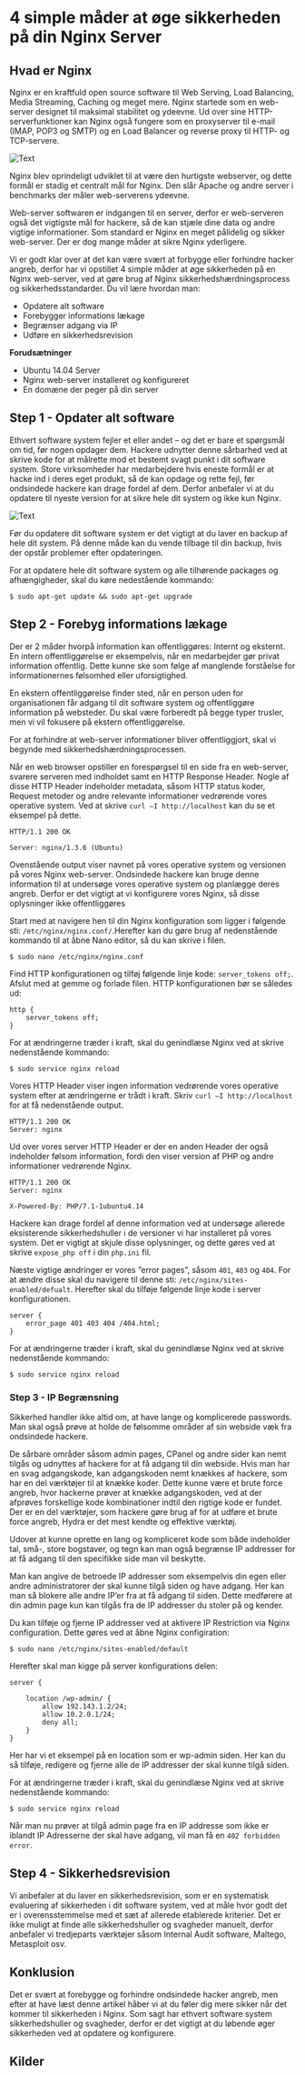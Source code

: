 # 4 simple måder at øge sikkerheden på din Nginx Server

## Hvad er Nginx

Nginx er en kraftfuld open source software til Web Serving, Load Balancing, Media Streaming, Caching og meget mere. Nginx startede som en web-server designet til maksimal stabilitet og ydeevne. Ud over sine HTTP-serverfunktioner kan Nginx også fungere som en proxyserver til e-mail (IMAP, POP3 og SMTP) og en Load Balancer og reverse proxy til HTTP- og TCP-servere. 

![Text](https://github.com/HakimiX/UFO/blob/master/Models/nginx.png)


Nginx blev oprindeligt udviklet til at være den hurtigste webserver, og dette formål er stadig et centralt mål for Nginx. Den slår Apache og andre server i benchmarks der måler web-serverens ydeevne. 


Web-server softwaren er indgangen til en server, derfor er web-serveren også det vigtigste mål for hackere, så de kan stjæle dine data og andre vigtige informationer. Som standard er Nginx en meget pålidelig og sikker web-server. Der er dog mange måder at sikre Nginx yderligere. 


Vi er godt klar over at det kan være svært at forbygge eller forhindre hacker angreb, derfor har vi opstillet 4 simple måder at øge sikkerheden på en Nginx web-server, ved at gøre brug af Nginx sikkerhedshærdningsprocess og sikkerhedsstandarder. Du vil lære hvordan man:
* Opdatere alt software 
* Forebygger informations lækage 
* Begrænser adgang via IP
* Udføre en sikkerhedsrevision

__Forudsætninger__
* Ubuntu 14.04 Server 
* Nginx web-server installeret og konfigureret 
* En domæne der peger på din server 

## Step 1 - Opdater alt software 

Ethvert software system fejler et eller andet – og det er bare et spørgsmål om tid, før nogen opdager dem. Hackere udnytter denne sårbarhed ved at skrive kode for at målrette mod et bestemt svagt punkt i dit software system. Store virksomheder har medarbejdere hvis eneste formål er at hacke ind i deres eget produkt, så de kan opdage og rette fejl, før ondsindede hackere kan drage fordel af dem. Derfor anbefaler vi at du opdatere til nyeste version for at sikre hele dit system og ikke kun Nginx. 


![Text](https://github.com/HakimiX/UFO/blob/master/Models/updates.png)

Før du opdatere dit software system er det vigtigt at du laver en backup af hele dit system. På denne måde kan du vende tilbage til din backup, hvis der opstår problemer efter opdateringen. 

For at opdatere hele dit software system og alle tilhørende packages og afhængigheder, skal du køre nedestående kommando: 

```
$ sudo apt-get update && sudo apt-get upgrade
```

## Step 2 - Forebyg informations lækage 

Der er 2 måder hvorpå information kan offentliggøres: Internt og eksternt. En intern offentliggørelse er eksempelvis, når en medarbejder gør privat information offentlig. Dette kunne ske som følge af manglende forståelse for informationernes følsomhed eller uforsigtighed. 

En ekstern offentliggørelse finder sted, når en person uden for organisationen får adgang til dit software system og offentliggøre information på websteder. Du skal være forberedt på begge typer trusler, men vi vil fokusere på ekstern offentliggørelse. 

For at forhindre at web-server informationer bliver offentliggjort, skal vi begynde med sikkerhedshærdningsprocessen. 

Når en web browser opstiller en forespørgsel til en side fra en web-server, svarere serveren med indholdet samt en HTTP Response Header. Nogle af disse HTTP Header indeholder metadata, såsom HTTP status koder, Request metoder og andre relevante informationer vedrørende vores operative system. Ved at skrive `curl –I http://localhost` kan du se et eksempel på dette. 

```
HTTP/1.1 200 OK

Server: nginx/1.3.6 (Ubuntu)
```

Ovenstående output viser navnet på vores operative system og versionen på vores Nginx web-server. Ondsindede hackere kan bruge denne information til at undersøge vores operative system og planlægge deres angreb. Derfor er det vigtigt at vi konfigurere vores Nginx, så disse oplysninger ikke offentliggøres

Start med at navigere hen til din Nginx konfiguration som ligger i følgende sti: `/etc/nginx/nginx.conf/`.Herefter kan du gøre brug af nedenstående kommando til at åbne Nano editor, så du kan skrive i filen. 

```
$ sudo nano /etc/nginx/nginx.conf
```

Find HTTP konfigurationen og tilføj følgende linje kode: `server_tokens off;`. Afslut med at gemme og forlade filen. HTTP konfigurationen bør se således ud: 

```
http {
    server_tokens off;
}
```

For at ændringerne træder i kraft, skal du genindlæse Nginx ved at skrive nedenstående kommando: 

```
$ sudo service nginx reload 
```

Vores HTTP Header viser ingen information vedrørende vores operative system efter at ændringerne er trådt i kraft. Skriv `curl –I http://localhost` for at få nedenstående output. 

```
HTTP/1.1 200 OK
Server: nginx
```

Ud over vores server HTTP Header er der en anden Header der også indeholder følsom information, fordi den viser version af PHP og andre informationer vedrørende Nginx. 


```
HTTP/1.1 200 OK
Server: nginx

X-Powered-By: PHP/7.1-1ubuntu4.14
```

Hackere kan drage fordel af denne information ved at undersøge allerede eksisterende sikkerhedshuller i de versioner vi har installeret på vores system. Det er vigtigt at skjule disse oplysninger, og dette gøres ved at skrive `expose_php off` i din `php.ini` fil. 

Næste vigtige ændringer er vores ”error pages”, såsom `401`, `403` og `404`. For at ændre disse skal du navigere til denne sti: `/etc/nginx/sites-enabled/defualt`. Herefter skal du tilføje følgende linje kode i server konfigurationen. 

```
server {
    error_page 401 403 404 /404.html;
}
```

For at ændringerne træder i kraft, skal du genindlæse Nginx ved at skrive nedenstående kommando: 

```
$ sudo service nginx reload 
```

### Step 3 - IP Begrænsning 

Sikkerhed handler ikke altid om, at have lange og komplicerede passwords. Man skal også prøve at holde de følsomme områder af sin webside væk fra ondsindede hackere. 

De sårbare områder såsom admin pages, CPanel og andre sider kan nemt tilgås og udnyttes af hackere for at få adgang til din webside. Hvis man har en svag adgangskode, kan adgangskoden nemt knækkes af hackere, som har en del værktøjer til at knække koder. Dette kunne være et brute force angreb, hvor hackerne prøver at knække adgangskoden, ved at der afprøves forskellige kode kombinationer indtil den rigtige kode er fundet. Der er en del værktøjer, som hackere gøre brug af for at udføre et brute force angreb, Hydra er det mest kendte og effektive værktøj. 

Udover at kunne oprette en lang og kompliceret kode som både indeholder tal, små-, store bogstaver, og tegn kan man også begrænse IP addresser for at få adgang til den specifikke side man vil beskytte.

Man kan angive de betroede IP addresser som eksempelvis din egen eller andre administratorer der skal kunne tilgå siden og have adgang. Her kan man så blokere alle andre IP’er fra at få adgang til siden. Dette medførere at din admin page kun kan tilgås fra de IP addresser du stoler på og kender.

Du kan tilføje og fjerne IP addresser ved at aktivere IP Restriction via Nginx configuration. Dette gøres ved at åbne Nginx configiration:

```
$ sudo nano /etc/nginx/sites-enabled/default
```

Herefter skal man kigge på server konfigurations delen:

```
server {

    location /wp-admin/ {
        allow 192.143.1.2/24;
        allow 10.2.0.1/24;
        deny all;
    }
}
```

Her har vi et eksempel på en location som er wp-admin siden. Her kan du så tilføje, redigere og fjerne alle de IP addresser der skal kunne tilgå siden. 

For at ændringerne træder i kraft, skal du genindlæse Nginx ved at skrive nedenstående kommando: 

```
$ sudo service nginx reload 
```

Når man nu prøver at tilgå admin page fra en IP addresse som ikke er iblandt IP Adresserne der skal have adgang, vil man få en `402 forbidden error`. 

## Step 4 - Sikkerhedsrevision

Vi anbefaler at du laver en sikkerhedsrevision, som er en systematisk evaluering af sikkerheden i dit software system, ved at måle hvor godt det er i overensstemmelse med et sæt af allerede etablerede kriterier. Det er ikke muligt at finde alle sikkerhedshuller og svagheder manuelt, derfor anbefaler vi tredjeparts værktøjer såsom Internal Audit software, Maltego, Metasploit osv. 

## Konklusion

Det er svært at forebygge og forhindre ondsindede hacker angreb, men efter at have læst denne artikel håber vi at du føler dig mere sikker når det kommer til sikkerheden i Nginx. Som sagt har ethvert software system sikkerhedshuller og svagheder, derfor er det vigtigt at du løbende øger sikkerheden ved at opdatere og konfigurere.  


## Kilder

